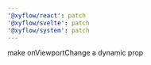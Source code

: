 ```yaml
---
'@xyflow/react': patch
'@xyflow/svelte': patch
'@xyflow/system': patch
---
```


make onViewportChange a dynamic prop
